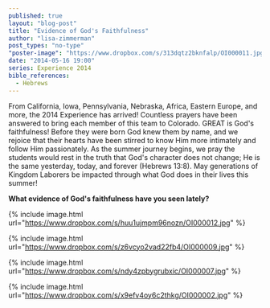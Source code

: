 ```yaml
---
published: true
layout: "blog-post"
title: "Evidence of God's Faithfulness"
author: "lisa-zimmerman"
post_types: "no-type"
"poster-image": "https://www.dropbox.com/s/313dqtz2bknfalp/OI000011.jpg"
date: "2014-05-16 19:00"
series: Experience 2014
bible_references: 
  - Hebrews
---
```


From California, Iowa, Pennsylvania, Nebraska, Africa, Eastern Europe, and more, the 2014 Experience has arrived!  Countless prayers have been answered to bring each member of this team to Colorado.  GREAT is God's faithfulness!  Before they were born God knew them by name, and we rejoice that their hearts have been stirred to know Him more intimately and follow Him passionately.  As the summer journey begins, we pray the students would rest in the truth that God's character does not change; He is the same yesterday, today, and forever (Hebrews 13:8).  May generations of Kingdom Laborers be impacted through what God does in their lives this summer! 

**What evidence of God's faithfulness have you seen lately?**

{% include image.html url="https://www.dropbox.com/s/huu1ujmpm96nozn/OI000012.jpg" %}

{% include image.html url="https://www.dropbox.com/s/z6vcyo2vad22fb4/OI000009.jpg" %}

{% include image.html url="https://www.dropbox.com/s/ndy4zpbygrubxic/OI000007.jpg" %}

{% include image.html url="https://www.dropbox.com/s/x9efv4oy6c2thkg/OI000002.jpg" %}
